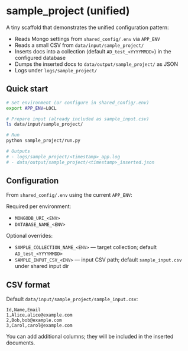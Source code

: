 # sample_project (unified)

A tiny scaffold that demonstrates the unified configuration pattern:

- Reads Mongo settings from `shared_config/.env` via `APP_ENV`
- Reads a small CSV from `data/input/sample_project/`
- Inserts docs into a collection (default `AD_test_<YYYYMMDD>`) in the configured database
- Dumps the inserted docs to `data/output/sample_project/` as JSON
- Logs under `logs/sample_project/`

## Quick start

```bash
# Set environment (or configure in shared_config/.env)
export APP_ENV=LOCL

# Prepare input (already included as sample_input.csv)
ls data/input/sample_project/

# Run
python sample_project/run.py

# Outputs
# - logs/sample_project/<timestamp>_app.log
# - data/output/sample_project/<timestamp>_inserted.json
```

## Configuration

From `shared_config/.env` using the current `APP_ENV`:

Required per environment:
- `MONGODB_URI_<ENV>`
- `DATABASE_NAME_<ENV>`

Optional overrides:
- `SAMPLE_COLLECTION_NAME_<ENV>` — target collection; default `AD_test_<YYYYMMDD>`
- `SAMPLE_INPUT_CSV_<ENV>` — input CSV path; default `sample_input.csv` under shared input dir

## CSV format

Default `data/input/sample_project/sample_input.csv`:

```
Id,Name,Email
1,Alice,alice@example.com
2,Bob,bob@example.com
3,Carol,carol@example.com
```

You can add additional columns; they will be included in the inserted documents.
